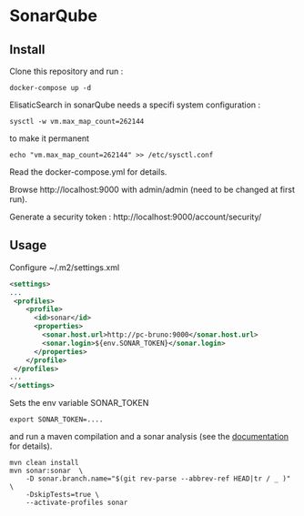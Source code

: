 # SonarQube

## Install
Clone this repository and run :

```console
docker-compose up -d
```

ElisaticSearch in sonarQube needs a specifi system configuration :
```console
sysctl -w vm.max_map_count=262144
```
to make it permanent  
```console
echo "vm.max_map_count=262144" >> /etc/sysctl.conf
```

Read the docker-compose.yml for details.

Browse http://localhost:9000 with admin/admin (need to be changed at first run).

Generate a security token : http://localhost:9000/account/security/ 

## Usage

Configure ~/.m2/settings.xml

```xml
<settings>
...
 <profiles>
    <profile>
      <id>sonar</id>
      <properties>
        <sonar.host.url>http://pc-bruno:9000</sonar.host.url>
        <sonar.login>${env.SONAR_TOKEN}</sonar.login>
      </properties>
    </profile>
 </profiles>
...
</settings>
```
Sets the env variable SONAR_TOKEN
```console 
export SONAR_TOKEN=....
```

and run a maven compilation and a sonar analysis (see the [documentation](https://docs.sonarqube.org/latest/analysis/scan/sonarscanner-for-maven/) for details).

```console
mvn clean install
mvn sonar:sonar  \
	-D sonar.branch.name="$(git rev-parse --abbrev-ref HEAD|tr / _ )" \
	-DskipTests=true \
	--activate-profiles sonar
```
